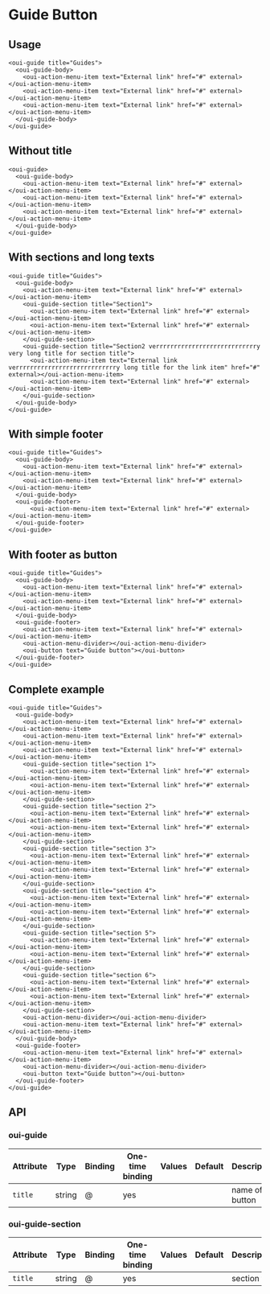 # Guide Button

<component-status cx-design="complete" ux="complete"></component-status>

## Usage


```html:preview
<oui-guide title="Guides">
  <oui-guide-body>
    <oui-action-menu-item text="External link" href="#" external></oui-action-menu-item>
    <oui-action-menu-item text="External link" href="#" external></oui-action-menu-item>
    <oui-action-menu-item text="External link" href="#" external></oui-action-menu-item>
  </oui-guide-body>  
</oui-guide>
```

## Without title


```html:preview
<oui-guide>
  <oui-guide-body>
    <oui-action-menu-item text="External link" href="#" external></oui-action-menu-item>
    <oui-action-menu-item text="External link" href="#" external></oui-action-menu-item>
    <oui-action-menu-item text="External link" href="#" external></oui-action-menu-item>
  </oui-guide-body>  
</oui-guide>
```

## With sections and long texts


```html:preview
<oui-guide title="Guides">
  <oui-guide-body>  
    <oui-action-menu-item text="External link" href="#" external></oui-action-menu-item>
    <oui-guide-section title="Section1">
      <oui-action-menu-item text="External link" href="#" external></oui-action-menu-item>
      <oui-action-menu-item text="External link" href="#" external></oui-action-menu-item>
    </oui-guide-section>
    <oui-guide-section title="Section2 verrrrrrrrrrrrrrrrrrrrrrrrrrrry very long title for section title">
      <oui-action-menu-item text="External link verrrrrrrrrrrrrrrrrrrrrrrrrrrry long title for the link item" href="#" external></oui-action-menu-item>
      <oui-action-menu-item text="External link" href="#" external></oui-action-menu-item>
    </oui-guide-section>
  </oui-guide-body>
</oui-guide>
```
## With simple footer


```html:preview
<oui-guide title="Guides">
  <oui-guide-body>  
    <oui-action-menu-item text="External link" href="#" external></oui-action-menu-item>
    <oui-action-menu-item text="External link" href="#" external></oui-action-menu-item>
  </oui-guide-body>
  <oui-guide-footer>
      <oui-action-menu-item text="External link" href="#" external></oui-action-menu-item>  
  </oui-guide-footer>
</oui-guide>
```
## With footer as button


```html:preview
<oui-guide title="Guides">
  <oui-guide-body>
    <oui-action-menu-item text="External link" href="#" external></oui-action-menu-item>
    <oui-action-menu-item text="External link" href="#" external></oui-action-menu-item>
  </oui-guide-body>
  <oui-guide-footer>
    <oui-action-menu-item text="External link" href="#" external></oui-action-menu-item>
    <oui-action-menu-divider></oui-action-menu-divider>
    <oui-button text="Guide button"></oui-button>
  </oui-guide-footer>
</oui-guide>
```
## Complete example


```html:preview
<oui-guide title="Guides">
  <oui-guide-body>
    <oui-action-menu-item text="External link" href="#" external></oui-action-menu-item>
    <oui-action-menu-item text="External link" href="#" external></oui-action-menu-item>
    <oui-action-menu-item text="External link" href="#" external></oui-action-menu-item>
    <oui-guide-section title="section 1">
      <oui-action-menu-item text="External link" href="#" external></oui-action-menu-item>
      <oui-action-menu-item text="External link" href="#" external></oui-action-menu-item>
    </oui-guide-section>
    <oui-guide-section title="section 2">
      <oui-action-menu-item text="External link" href="#" external></oui-action-menu-item>
      <oui-action-menu-item text="External link" href="#" external></oui-action-menu-item>
    </oui-guide-section>
    <oui-guide-section title="section 3">
      <oui-action-menu-item text="External link" href="#" external></oui-action-menu-item>
      <oui-action-menu-item text="External link" href="#" external></oui-action-menu-item>
    </oui-guide-section>
    <oui-guide-section title="section 4">
      <oui-action-menu-item text="External link" href="#" external></oui-action-menu-item>
      <oui-action-menu-item text="External link" href="#" external></oui-action-menu-item>
    </oui-guide-section>
    <oui-guide-section title="section 5">
      <oui-action-menu-item text="External link" href="#" external></oui-action-menu-item>
      <oui-action-menu-item text="External link" href="#" external></oui-action-menu-item>
    </oui-guide-section>
    <oui-guide-section title="section 6">
      <oui-action-menu-item text="External link" href="#" external></oui-action-menu-item>
      <oui-action-menu-item text="External link" href="#" external></oui-action-menu-item>
    </oui-guide-section>
    <oui-action-menu-divider></oui-action-menu-divider>
    <oui-action-menu-item text="External link" href="#" external></oui-action-menu-item>
  </oui-guide-body>
  <oui-guide-footer>
    <oui-action-menu-item text="External link" href="#" external></oui-action-menu-item>
    <oui-action-menu-divider></oui-action-menu-divider>
    <oui-button text="Guide button"></oui-button>
  </oui-guide-footer>
</oui-guide>
```


## API
### oui-guide
| Attribute         | Type            | Binding | One-time binding | Values                    | Default             | Description                        |
| ----              | ----            | ----    | ----             | ----                      | ----                | ----                               |
| `title`           | string          | @       | yes              |                           |                     | name of the button                 |

### oui-guide-section

| Attribute         | Type            | Binding | One-time binding | Values                    | Default             | Description                        |
| ----              | ----            | ----    | ----             | ----                      | ----                | ----                               |
| `title`           | string          | @       | yes              |                           |                     | section title                      |